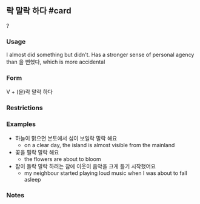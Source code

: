 ## 락 말락 하다 #card
?
### Usage
I almost did something but didn't. Has a stronger sense of personal agency than 을 뻔했다, which is more accidental
### Form
V + (을)락 말락 하다
### Restrictions
### Examples
* 하늘이 맑으면 본토에서 섬이 보일락 말락 해요
	* on a clear day, the island is almost visible from the mainland
* 꽃을 필락 말락 해요
	* the flowers are about to bloom
* 잠이 들락 말락 하려는 참에 이웃이 음악을 크게 틀기 시작했어요
	* my neighbour started playing loud music when I was about to fall asleep
### Notes
<!--SR:!2025-02-11,38,210-->
